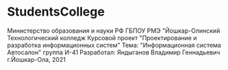 # StudentsCollege
Министерство образования и науки РФ
ГБПОУ РМЭ "Йошкар-Олинский Технологический колледж
Курсовой проект
"Проектирование и разработка информационных систем"
Тема: "Информационная система Автосалон"
группа И-41
Разработал:
Яндыганов Владимир Геннадьевич
г.Йошкар-Ола, 2021
